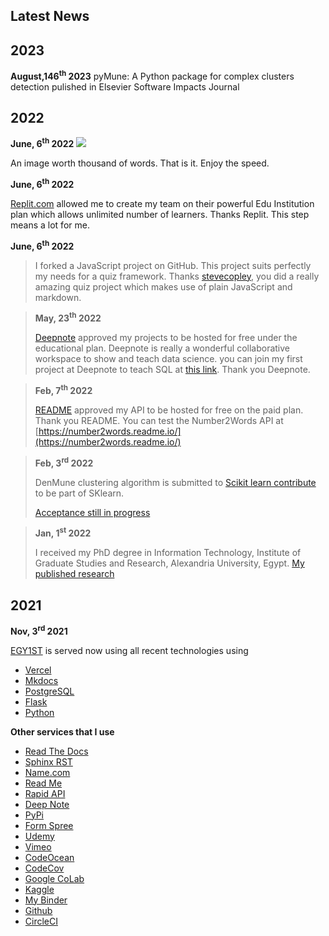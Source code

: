 ## Latest News

## 2023

**August,146<sup>th</sup> 2023**
pyMune: A Python package for complex clusters detection pulished in Elsevier Software Impacts Journal


## 2022

**June, 6<sup>th</sup> 2022**
![](https://res.cloudinary.com/zerobytes/image/upload/v1654481055/zerobytes/main/Screenshot_8_x8mtha.png)

An image worth thousand of words. That is it. Enjoy the speed.



**June, 6<sup>th</sup> 2022**

[Replit.com](https://replit.com/) allowed me to create my team on their powerful Edu Institution plan which allows  unlimited number of learners. Thanks Replit. This step means a lot for me.



**June, 6<sup>th</sup> 2022**

>I forked a JavaScript project on GitHub. This project suits perfectly my needs for a quiz framework. Thanks [stevecopley](https://github.com/stevecopley/quiz), you did a really amazing quiz project which makes use of plain JavaScript and markdown.



> **May, 23<sup>th</sup> 2022**
>
> [Deepnote](https://deepnote.com/) approved my projects to be hosted for free under the educational plan. Deepnote is really a wonderful collaborative workspace to show and teach data science. you can join my first project at Deepnote to teach SQL at [this link](https://deepnote.com/workspace/zerobytes-53a2-d17b46ba-00b7-41a6-bdcc-79d0ff9e1037/project/Introduction-to-SQL-82a421bb-fac8-45a1-8c6a-2a7fb7cd35c7/%2FREADME.ipynb). Thank you Deepnote.



> **Feb, 7<sup>th</sup> 2022**
>
> [README](https://readme.com/) approved my API to be hosted for free on the paid plan. Thank you README. You can test the Number2Words API at [https://number2words.readme.io/](https://number2words.readme.io/)



> **Feb, 3<sup>rd</sup> 2022**
>
> DenMune clustering algorithm is submitted to [Scikit learn contribute](https://github.com/scikit-learn-contrib/scikit-learn-contrib) to be part of SKlearn.
>
>  [Acceptance still in progress](https://github.com/scikit-learn-contrib/scikit-learn-contrib/issues/52)



>  **Jan, 1<sup>st</sup> 2022**
>
> I received my PhD degree in Information Technology, Institute of Graduate Studies and Research, Alexandria University, Egypt.  [My published research](https://www.sciencedirect.com/science/article/abs/pii/S0031320320303927)



## 2021

**Nov, 3<sup>rd</sup> 2021**

[EGY1ST](https://egy1st.org) is served  now using all recent technologies using

- [Vercel](https://vercel.com/)
- [Mkdocs](https://www.mkdocs.org/)
- [PostgreSQL](https://www.postgresql.org/)
- [Flask](https://palletsprojects.com/p/flask/)
- [Python](https://www.python.org/)

__Other services that I use__

- [Read The Docs](https://denmune.readthedocs.io/en/latest/)
- [Sphinx RST](https://www.sphinx-doc.org/)
- [Name.com](https://www.name.com/)
- [Read Me](https://number2words.readme.io/)
- [Rapid API](https://rapidapi.com/egy1st/api/number2words4)
- [Deep Note](https://deepnote.com/@egy1st)
- [PyPi](https://pypi.org/project/denmune/)
- [Form Spree](https://formspree.io/)
- [Udemy](https://www.udemy.com/user/mohammad-ali-abbas/)
- [Vimeo](https://vimeo.com/egy1st)
- [CodeOcean](https://codeocean.com/)
- [CodeCov](https://app.codecov.io/gh/egy1st/)
- [Google CoLab](https://colab.research.google.com/)
- [Kaggle](https://www.kaggle.com/egyfirst)
- [My Binder](https://mybinder.org/v2/gh/egy1st/denmune-clustering-algorithm/HEAD)
- [Github](https://github.com/egy1st)
- [CircleCI](https://circleci.com/)
